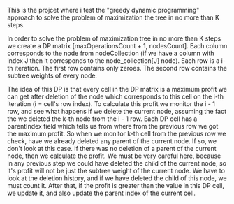 This is the projcet where i test the "greedy dynamic programming" approach to solve the problem of maximization the tree in no more than K steps.

In order to solve the problem of maximization tree in no more than K steps we create a
DP matrix [maxOperationsCount + 1, nodesCount]. Each column corresponds to the node from nodeCollection
(if we have a column with index J then it corresponds to the node_collection[J] node).
Each row is a i-th iteration.
The first row contains only zeroes.
The second row contains the subtree weights of every node.

The idea of this DP is that every cell in the DP matrix is a maximum profit we can get after deletion of the
node which corresponds to this cell on the i-th iteration (i = cell's row index). To calculate this profit we monitor
the i - 1 row, and see what happens if we delete the current node, assuming the fact the we deleted the k-th node from the
i - 1 row. Each DP cell has a parentIndex field which tells us from where from the previous row we got the maximum profit.
So when we monitor k-th cell from the previous row we check, have we already deleted any parent of the current node. If so,
we don't look at this case. If there was no deletion of a parent of the current node, then we calculate the profit. We must
be very careful here, because in any previous step we could have deleted the child of the current node, so it's profit will not
be just the subtree weight of the current node. We have to look at the deletion history, and if we have deleted the
child of this node, we must count it. After that, if the profit is greater than
the value in this DP cell, we update it, and also update the parent index of the current cell.